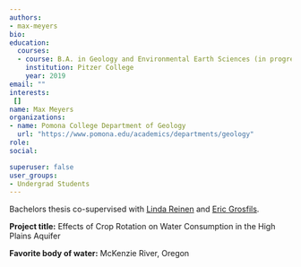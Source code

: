 ```yaml
---
authors:
- max-meyers
bio: 
education:
  courses:
  - course: B.A. in Geology and Environmental Earth Sciences (in progress)
    institution: Pitzer College
    year: 2019
email: ""
interests:
 []
name: Max Meyers
organizations:
- name: Pomona College Department of Geology
  url: "https://www.pomona.edu/academics/departments/geology"
role: 
social:

superuser: false
user_groups:
- Undergrad Students
---
```

Bachelors thesis co-supervised with [Linda Reinen](https://www.pomona.edu/directory/people/linda-reinen) and [Eric Grosfils](https://research.pomona.edu/eric-grosfils/).

**Project title:** Effects of Crop Rotation on Water Consumption in the High Plains Aquifer

**Favorite body of water:** McKenzie River, Oregon
